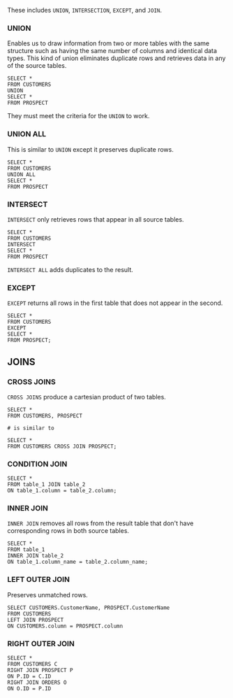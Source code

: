 These includes `UNION`, `INTERSECTION`, `EXCEPT`, and `JOIN`.

### UNION
Enables us to draw information from two or more tables with the same structure such as having the same number of columns and identical data types. This kind of union eliminates duplicate rows and retrieves data in any of the source tables.
```
SELECT *
FROM CUSTOMERS
UNION
SELECT *
FROM PROSPECT
```
They must meet the criteria for the `UNION` to work.

### UNION ALL
This is similar to `UNION` except it preserves duplicate rows.
```
SELECT *
FROM CUSTOMERS
UNION ALL
SELECT *
FROM PROSPECT
```

### INTERSECT
`INTERSECT` only retrieves rows that appear in all source tables.
```
SELECT *
FROM CUSTOMERS
INTERSECT
SELECT *
FROM PROSPECT
```

`INTERSECT ALL` adds duplicates to the result.

### EXCEPT
`EXCEPT` returns all rows in the first table that does not appear in the second.
```
SELECT *
FROM CUSTOMERS
EXCEPT
SELECT *
FROM PROSPECT;
```

## JOINS

### CROSS JOINS
`CROSS JOINS` produce a cartesian product of two tables.
```
SELECT *
FROM CUSTOMERS, PROSPECT

# is similar to

SELECT *
FROM CUSTOMERS CROSS JOIN PROSPECT;
```

### CONDITION JOIN
```
SELECT *
FROM table_1 JOIN table_2
ON table_1.column = table_2.column;
```

### INNER JOIN
`INNER JOIN` removes all rows from the result table that don't have corresponding rows in both source tables.
```
SELECT *
FROM table_1
INNER JOIN table_2
ON table_1.column_name = table_2.column_name;
```

### LEFT OUTER JOIN
Preserves unmatched rows.
```
SELECT CUSTOMERS.CustomerName, PROSPECT.CustomerName
FROM CUSTOMERS
LEFT JOIN PROSPECT
ON CUSTOMERS.column = PROSPECT.column
```

### RIGHT OUTER JOIN

```
SELECT *
FROM CUSTOMERS C
RIGHT JOIN PROSPECT P
ON P.ID = C.ID
RIGHT JOIN ORDERS O
ON O.ID = P.ID
```
